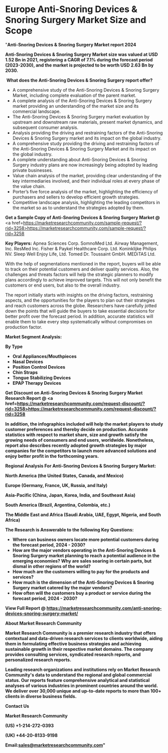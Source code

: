 # Europe Anti-Snoring Devices & Snoring Surgery Market Size and Scope 
"<strong>Anti-Snoring Devices & Snoring Surgery Market report 2024</strong>

<strong>Anti-Snoring Devices & Snoring Surgery Market size was valued at USD 1.52 Bn in 2021, registering a CAGR of 7.1% during the forecast period (2023-2030), and the market is projected to be worth USD 2.63 Bn by 2030.</strong>

 <strong><b>What does the Anti-Snoring Devices & Snoring Surgery report offer?</b></strong>
<ul>
  <li>A comprehensive study of the Anti-Snoring Devices & Snoring Surgery Market, including complete evaluation of the parent market.</li>
  <li>A complete analysis of the Anti-Snoring Devices & Snoring Surgery market providing an understanding of the market size and its commercial landscape.</li>
  <li>The Anti-Snoring Devices & Snoring Surgery market evaluation by upstream and downstream raw materials, present market dynamics, and subsequent consumer analysis.</li>
  <li>Analysis providing the driving and restraining factors of the Anti-Snoring Devices & Snoring Surgery market and its impact on the global industry.</li>
  <li>A comprehensive study providing the driving and restraining factors of the Anti-Snoring Devices & Snoring Surgery Market and its impact on the global industry.</li>
  <li>A complete understanding about Anti-Snoring Devices & Snoring Surgery industry plans are now increasingly being adopted by leading private businesses.</li>
  <li>Value chain analysis of the market, providing clear understanding of the key intermediaries involved, and their individual roles at every phase of the value chain.</li>
  <li>Porter’s five force analysis of the market, highlighting the efficiency of purchasers and sellers to develop efficient growth strategies.</li>
  <li>Competitive landscape analysis, highlighting the leading competitors in the market so as to understand the strategies adopted by them.</li>
</ul>

<strong>Get a Sample Copy of Anti-Snoring Devices & Snoring Surgery Market @ </strong><a href=https://marketresearchcommunity.com/sample-request/?rid=3258><u>https://marketresearchcommunity.com/sample-request/?rid=3258</u></a>

<strong>Key Players:</strong> 
Apnea Sciences Corp. SomnoMed Ltd. Airway Management, Inc. ResMed Inc. Fisher &amp; Paykel Healthcare Corp. Ltd. Koninklijke Philips NV. Sleep Well Enjoy Life, Ltd. Tomed Dr. Toussaint GmbH. MEDiTAS Ltd.

With the help of segmentations mentioned in the report, buyers will be able to track on their potential customers and deliver quality services. Also, the challenges and threats factors will help the strategic planners to modify plans accordingly to achieve improved targets. This will not only benefit the customers or end users, but also to the overall industry.

The report initially starts with insights on the driving factors, restraining aspects, and the opportunities for the players to plan out their strategies and reach customers across the globe. Researchers have carefully jotted down the points that will guide the buyers to take essential decisions for better profit over the forecast period. In addition, accurate statistics will enable them to take every step systematically without compromises on production factor.

<strong>Market Segment Analysis:</strong>


<strong><strong>By Type</strong></h4>
<ul>
 	<li>Oral Appliances/Mouthpieces</li>
 	<li>Nasal Devices</li>
 	<li>Position Control Devices</li>
 	<li>Chin Straps</li>
 	<li>Tongue Stabilizing Devices</li>
 	<li>EPAP Therapy Devices</li>
</ul>

<strong>Get Discount on Anti-Snoring Devices & Snoring Surgery Market Research Report @ </b></strong><a href=https://marketresearchcommunity.com/request-discount/?rid=3258><u>https://marketresearchcommunity.com/request-discount/?rid=3258</u></a>

In addition, the infographics included will help the market players to study customer preferences and thereby decide on production. Accurate statistics with respect to market share, size and growth satisfy the growing needs of consumers and end users, worldwide. Nonetheless, report also describes recently adopted growth strategies by major companies for the competitors to launch more advanced solutions and enjoy better profit in the forthcoming years.

<strong>Regional Analysis For Anti-Snoring Devices & Snoring Surgery Market:</strong>

<strong>North America</strong> (the United States, Canada, and Mexico)

<strong>Europe</strong> (Germany, France, UK, Russia, and Italy)

<strong>Asia-Pacific</strong> (China, Japan, Korea, India, and Southeast Asia)

<strong>South America</strong> (Brazil, Argentina, Colombia, etc.)

<strong>The Middle East and Africa</strong> (Saudi Arabia, UAE, Egypt, Nigeria, and South Africa)

<strong>The Research is Answerable to the following Key Questions:</strong>
<ul>
 	<li>Where can business owners locate more potential customers during the forecast period, 2024 - 2030?</li>
 	<li>How are the major vendors operating in the Anti-Snoring Devices & Snoring Surgery market planning to reach a potential audience in the emerging economies? Why are sales soaring in certain parts, but dismal in other regions of the world?</li>
 	<li>How much are the customers willing to pay for the products and services?</li>
 	<li>How much is the dimension of the Anti-Snoring Devices & Snoring Surgery market catered by the major vendors?</li>
 	<li>How often will the customers buy a product or service during the forecast period, 2024 - 2030?</li>
</ul>

<strong>View Full Report @</strong> <a href=https://marketresearchcommunity.com/anti-snoring-devices-snoring-surgery-market/>https://marketresearchcommunity.com/anti-snoring-devices-snoring-surgery-market/</a>

<strong>About Market Research Community</strong>

Market Research Community is a premier research industry that offers contextual and data-driven research services to clients worldwide, aiding them in formulating effective business strategies and achieving sustainable growth in their respective market domains. The company provides consulting services, syndicated research reports, and personalized research reports.

Leading research organizations and institutions rely on Market Research Community's data to understand the regional and global commercial status. Our reports feature comprehensive analytical and statistical analyses of various industries in prominent countries around the world. We deliver over 30,000 unique and up-to-date reports to more than 100+ clients in diverse business fields.

<strong>Contact Us</strong>

<strong>Market Research Community</strong>

(US) +1-214-272-0393

(UK) +44-20-8133-9198

<strong>Email:</strong>sales@marketresearchcommunity.com"
